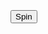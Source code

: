 <!DOCTYPE html>
<html>
<head>
    <link rel="stylesheet" type="text/css" href="styles.css">
</head>
<body>
    <div id="slot-machine">
        <div id="rows">
            <div class="row">
                <img src="" class="slot">
                <img src="" class="slot">
                <img src="" class="slot">
            </div>
            <div class="row">
                <img src="" class="slot">
                <img src="" class="slot">
                <img src="" class="slot">
            </div>
            <div class="row">
                <img src="" class="slot">
                <img src="" class="slot">
                <img src="" class="slot">
            </div>
        </div>
        <button id="spin-button">Spin</button>
    </div>
    <script src="script2.js"></script>
</body>
</html>
